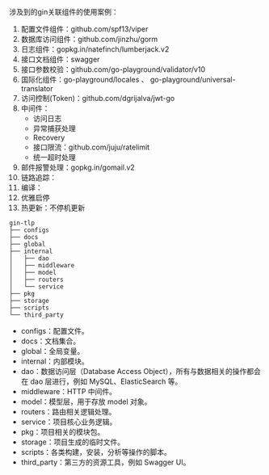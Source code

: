 

涉及到的gin关联组件的使用案例：
1. 配置文件组件：github.com/spf13/viper
2. 数据库访问组件：github.com/jinzhu/gorm
3. 日志组件：gopkg.in/natefinch/lumberjack.v2
4. 接口文档组件：swagger
5. 接口参数校验：github.com/go-playground/validator/v10
6. 国际化组件：go-playground/locales 、 go-playground/universal-translator
7. 访问控制(Token)：github.com/dgrijalva/jwt-go
8. 中间件：
    - 访问日志
    - 异常捕获处理
    - Recovery
    - 接口限流：github.com/juju/ratelimit 
    - 统一超时处理
9. 邮件报警处理：gopkg.in/gomail.v2
10. 链路追踪：
11. 编译：
12. 优雅启停
13. 热更新：不停机更新

 ```
gin-tlp
├── configs
├── docs
├── global
├── internal
│   ├── dao
│   ├── middleware
│   ├── model
│   ├── routers
│   └── service
├── pkg
├── storage
├── scripts
└── third_party
```   

- configs：配置文件。
- docs：文档集合。
- global：全局变量。
- internal：内部模块。
- dao：数据访问层（Database Access Object），所有与数据相关的操作都会在 dao 层进行，例如 MySQL、ElasticSearch 等。
- middleware：HTTP 中间件。
- model：模型层，用于存放 model 对象。
- routers：路由相关逻辑处理。
- service：项目核心业务逻辑。
- pkg：项目相关的模块包。
- storage：项目生成的临时文件。
- scripts：各类构建，安装，分析等操作的脚本。
- third_party：第三方的资源工具，例如 Swagger UI。